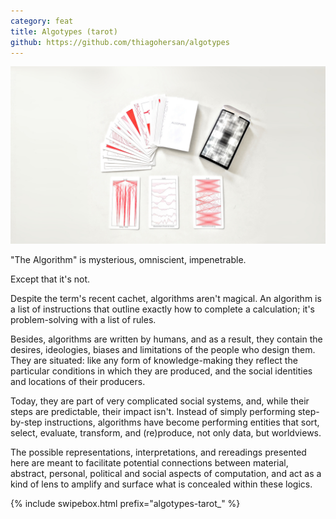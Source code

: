 ```yaml
---
category: feat
title: Algotypes (tarot)
github: https://github.com/thiagohersan/algotypes
---
```

![](/assets/projects/algotypes-tarot/algotypes-tarot_00.jpg)

"The Algorithm" is mysterious, omniscient, impenetrable.

Except that it's not.

Despite the term's recent cachet, algorithms aren't magical. An algorithm is a list of instructions that outline exactly how to complete a calculation; it's problem-solving with a list of rules.

Besides, algorithms are written by humans, and as a result, they contain the desires, ideologies, biases and limitations of the people who design them. They are situated: like any form of knowledge-making they reflect the particular conditions in which they are produced, and the social identities and locations of their producers.

Today, they are part of very complicated social systems, and, while their steps are predictable, their impact isn't. Instead of simply performing step-by-step instructions, algorithms have become performing entities that sort, select, evaluate, transform, and (re)produce, not only data, but worldviews.

The possible representations, interpretations, and rereadings presented here are meant to facilitate potential connections between material, abstract, personal, political and social aspects of computation, and act as a kind of lens to amplify and surface what is concealed within these logics.

{% include swipebox.html prefix="algotypes-tarot_" %}
